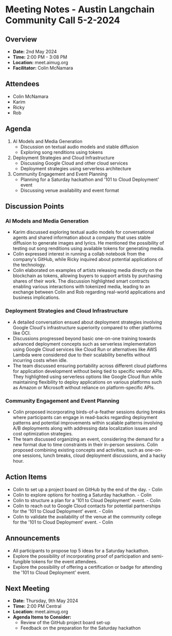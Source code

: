 
# Meeting Notes - Austin Langchain Community Call 5-2-2024

## Overview
* **Date:** 2nd May 2024
* **Time:** 2:00 PM - 3:08 PM
* **Location:** meet.aimug.org
* **Facilitator:** Colin McNamara

## Attendees
* Colin McNamara
* Karim
* Ricky
* Rob

## Agenda
1. AI Models and Media Generation
   * Discussion on textual audio models and stable diffusion
   * Exploring song renditions using tokens
2. Deployment Strategies and Cloud Infrastructure
   * Discussing Google Cloud and other cloud services
   * Deployment strategies using serverless architecture
3. Community Engagement and Event Planning
   * Planning for a Saturday hackathon and '101 to Cloud Deployment' event
   * Discussing venue availability and event format

## Discussion Points

### AI Models and Media Generation
* Karim discussed exploring textual audio models for conversational agents and shared information about a company that uses stable diffusion to generate images and lyrics. He mentioned the possibility of testing out song renditions using available tokens for generating media.
* Colin expressed interest in running a collab notebook from the company's GitHub, while Ricky inquired about potential applications of the technology.
* Colin elaborated on examples of artists releasing media directly on the blockchain as tokens, allowing buyers to support artists by purchasing shares of their work. The discussion highlighted smart contracts enabling various interactions with tokenized media, leading to an exchange between Colin and Rob regarding real-world applications and business implications.

### Deployment Strategies and Cloud Infrastructure
* A detailed conversation ensued about deployment strategies involving Google Cloud's infrastructure superiority compared to other platforms like OCI.
* Discussions progressed beyond basic one-on-one training towards advanced deployment concepts such as serverless implementation using Google Cloud services like Cloud Run or alternatives like AWS Lambda were considered due to their scalability benefits without incurring costs when idle.
* The team discussed ensuring portability across different cloud platforms for application development without being tied to specific vendor APIs. They highlighted using serverless options like Google Cloud Run while maintaining flexibility to deploy applications on various platforms such as Amazon or Microsoft without reliance on platform-specific APIs.

### Community Engagement and Event Planning
* Colin proposed incorporating birds-of-a-feather sessions during breaks where participants can engage in read-backs regarding deployment patterns and potential improvements within scalable patterns involving A/B deployments along with addressing data localization issues and cost optimization strategies.
* The team discussed organizing an event, considering the demand for a new format due to time constraints in their in-person sessions. Colin proposed combining existing concepts and activities, such as one-on-one sessions, lunch breaks, cloud deployment discussions, and a hacky hour.

## Action Items
* Colin to set up a project board on GitHub by the end of the day. - Colin
* Colin to explore options for hosting a Saturday hackathon. - Colin
* Colin to structure a plan for a '101 to Cloud Deployment' event. - Colin
* Colin to reach out to Google Cloud contacts for potential partnerships for the '101 to Cloud Deployment' event. - Colin
* Colin to validate the availability of the venue at the community college for the '101 to Cloud Deployment' event. - Colin

## Announcements
* All participants to propose top 5 ideas for a Saturday hackathon.
* Explore the possibility of incorporating proof of participation and semi-fungible tokens for the event attendees.
* Explore the possibility of offering a certification or badge for attending the '101 to Cloud Deployment' event.

## Next Meeting
* **Date:** Thursday, 9th May 2024
* **Time:** 2:00 PM Central
* **Location:** meet.aimug.org
* **Agenda Items to Consider:** 
    * Review of the GitHub project board set-up
    * Feedback on the preparation for the Saturday hackathon

